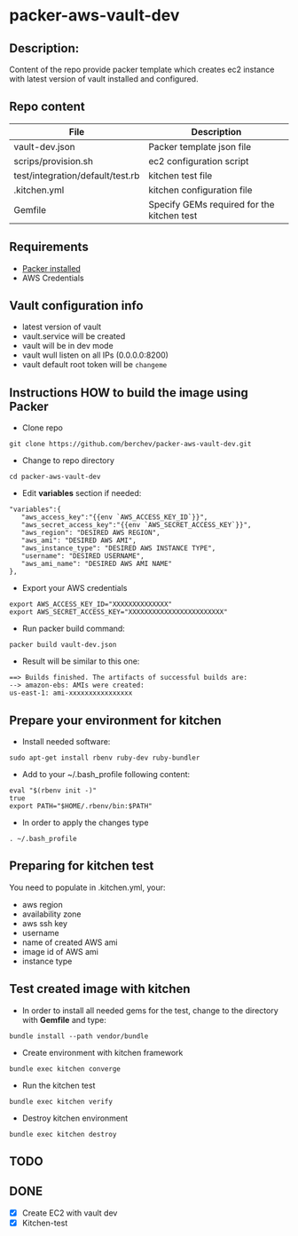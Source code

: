 # packer-aws-vault-dev

## Description:
Content of the repo provide packer template which creates ec2 instance with latest version of vault installed and configured.

## Repo content
| File                   | Description                      |
|         ---            |                ---               |
| vault-dev.json | Packer template json file |
| scrips/provision.sh | ec2 configuration script |
| test/integration/default/test.rb | kitchen test file |
| .kitchen.yml | kitchen configuration file |
| Gemfile | Specify GEMs required for the kitchen test |

## Requirements
- [Packer installed](https://www.packer.io/)
- AWS Credentials

## Vault configuration info
- latest version of vault
- vault.service will be created
- vault will be in dev mode
- vault wull listen on all IPs (0.0.0.0:8200)
- vault default root token will be `changeme`

## Instructions HOW to build the image using Packer
- Clone repo
```
git clone https://github.com/berchev/packer-aws-vault-dev.git
```
- Change to repo directory
```
cd packer-aws-vault-dev
```
- Edit **variables** section if needed:
```
"variables":{
   "aws_access_key":"{{env `AWS_ACCESS_KEY_ID`}}",
   "aws_secret_access_key":"{{env `AWS_SECRET_ACCESS_KEY`}}",
   "aws_region": "DESIRED AWS REGION",
   "aws_ami": "DESIRED AWS AMI",
   "aws_instance_type": "DESIRED AWS INSTANCE TYPE",
   "username": "DESIRED USERNAME",
   "aws_ami_name": "DESIRED AWS AMI NAME"
},
``` 
- Export your AWS credentials
```
export AWS_ACCESS_KEY_ID="XXXXXXXXXXXXXX"
export AWS_SECRET_ACCESS_KEY="XXXXXXXXXXXXXXXXXXXXXXXX"
```
- Run packer build command:
```
packer build vault-dev.json
```
- Result will be similar to this one:
```
==> Builds finished. The artifacts of successful builds are:
--> amazon-ebs: AMIs were created:
us-east-1: ami-xxxxxxxxxxxxxxxx
```
## Prepare your environment for **kitchen**
- Install needed software:
```
sudo apt-get install rbenv ruby-dev ruby-bundler
```
- Add to your ~/.bash_profile following content: 
```
eval "$(rbenv init -)"
true
export PATH="$HOME/.rbenv/bin:$PATH"
```
- In order to apply the changes type
```
. ~/.bash_profile
```

## Preparing for kitchen test
You need to populate in .kitchen.yml, your:
- aws region
- availability zone
- aws ssh key
- username
- name of created AWS ami
- image id of AWS ami
- instance type

## Test created image with kitchen
- In order to install all needed gems for the test, change to the directory with **Gemfile** and type: 
```
bundle install --path vendor/bundle
``` 
- Create environment with kitchen framework
```
bundle exec kitchen converge
```
- Run the kitchen test
```
bundle exec kitchen verify
```
- Destroy kitchen environment
```
bundle exec kitchen destroy
```

## TODO

## DONE
- [x] Create EC2 with vault dev
- [x] Kitchen-test
